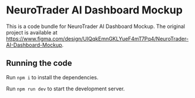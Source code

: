 
  # NeuroTrader AI Dashboard Mockup

  This is a code bundle for NeuroTrader AI Dashboard Mockup. The original project is available at https://www.figma.com/design/UIQqkEmnGKLYueF4mT7Pq4/NeuroTrader-AI-Dashboard-Mockup.

  ## Running the code

  Run `npm i` to install the dependencies.

  Run `npm run dev` to start the development server.
  